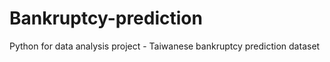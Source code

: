 # Bankruptcy-prediction
Python for data analysis project - Taiwanese bankruptcy prediction dataset 

